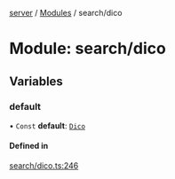 [server](../README.md) / [Modules](../modules.md) / search/dico

# Module: search/dico

## Variables

### default

• `Const` **default**: [`Dico`](../classes/search_dico.Dico.md)

#### Defined in

[search/dico.ts:246](https://github.com/Leo-Nicolle/mots-fleches/blob/cc7533b/server/lib/search/dico.ts#L246)
